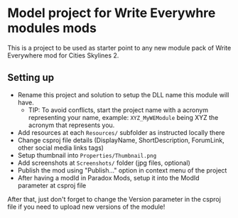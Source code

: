 # Model project for Write Everywhre modules mods

This is a project to be used as starter point to any new module pack of Write Everywhere mod for Cities Skylines 2.

## Setting up

- Rename this project and solution to setup the DLL name this module will have.
	- TIP: To avoid conflicts, start the project name with a acronym representing your name, example: `XYZ_MyWEModule` being XYZ the acronym that represents you.
- Add resources at each `Resources/` subfolder as instructed locally there
- Change csproj file details (DisplayName, ShortDescription, ForumLink, other social media links tags)
- Setup thumbnail into `Properties/Thumbnail.png`
- Add screenshots at `Screenshots/` folder (jpg files, optional)
- Publish the mod using "Publish..." option in context menu of the project
- After having a modId in Paradox Mods, setup it into the ModId parameter at csproj file

After that, just don't forget to change the Version parameter in the csproj file if you need to upload new versions of the module!